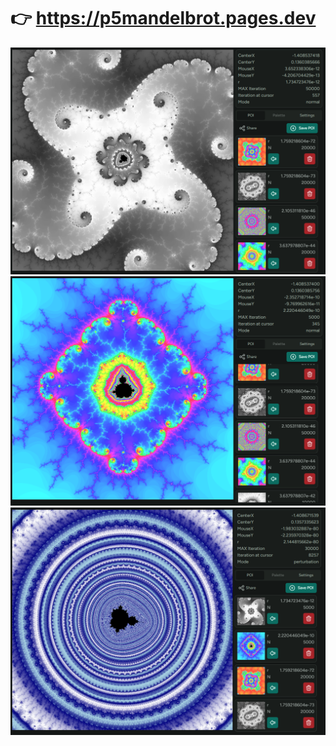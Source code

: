 # 👉 https://p5mandelbrot.pages.dev

[![Screenshot1](images/ss1.png)](https://k-chop.github.io/p5mandelbrot/?x=-1.408537418404429933891979284359521316094543408325989730656147003173828125&y=0.136038566617522636749464336108637068090132515862933360040187835693359375&r=1.734723476e-12&N=5000&mode=normal)
[![Screenshot3](images/ss3.png)](https://k-chop.github.io/p5mandelbrot/?x=-1.408537400299591317931086241087126318394240342968259938061237335205078125&y=0.136038575570854539782115636671064888840732010066858492791652679443359375&r=2.220446049e-10&N=5000&mode=normal)
[![Screenshot2](images/ss2.png)](https://k-chop.github.io/p5mandelbrot/?x=-1.4086715391273899710353344128325189461158549457353906833834533845374841539084637890277853176266053132854725096103278880087619466174234400420041147462259641482834981992086916823187762977608609398482192187386808063193819859908567821689597243055614458721869208801535933162085711956024169921875&y=0.13573356233756149256744687457950769127011686997728844820996102569735378352590590220152458410050547531090509123034055044379097857400988251112666966802506466488123544875508168890228011660364830955412444899667064886388828880580919290541421808049538100249264971353113651275634765625&r=1.6086117467087590369184225542099028026901186191358196334957524147198706498672118518448448746413529341221875127304624139511948635702639718900719664575640251440342975985942075567436404526233673095703125e-80&N=30000&mode=perturbation)
